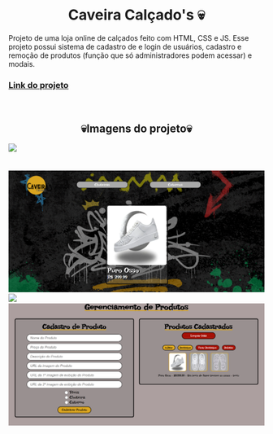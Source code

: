 <h1 align = "center"> Caveira Calçado's 💀 </h1>
Projeto de uma loja online de calçados feito com HTML, CSS e JS. Esse projeto possui sistema de cadastro de e login de usuários, cadastro e remoção de produtos (função que só administradores podem acessar) e modais. 

<br>
 <h3 aling="center"><a href="https://caveirascalcados.netlify.app/">Link do projeto</a></h3>
<br>

<h2 align="center">💀Imagens do projeto💀</h2>

<img src="Images/Página Inicial.png">
<br>
<img scr="Images/Destaques.png">
<br>
<img scr="Images/Recentes.png">
<br>
<img src="Images/Catalogo de Produtos.png">
<br>
<img src="Images/Página de Login.png">
<br>
<img src="Images/Gerenciar Armazenamento.png">
